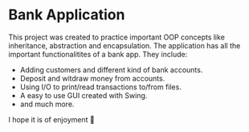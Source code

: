 # Bank Application
This project was created to practice important OOP concepts like inheritance, abstraction and encapsulation. The application has all the important functionalitites of a bank app. They include:
* Adding customers and different kind of bank accounts.
* Deposit and witdraw money from accounts.
* Using I/O to print/read transactions to/from files.
* A easy to use GUI created with Swing.
* and much more.

I hope it is of enjoyment :slightly_smiling_face: 
